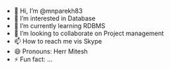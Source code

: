 - 👋 Hi, I’m @mnparekh83
- 👀 I’m interested in Database
- 🌱 I’m currently learning RDBMS
- 💞️ I’m looking to collaborate on Project management
- 📫 How to reach me vis Skype
- 😄 Pronouns: Herr Mitesh
- ⚡ Fun fact: ...

<!---
mnparekh83/mnparekh83 is a ✨ special ✨ repository because its `README.md` (this file) appears on your GitHub profile.
You can click the Preview link to take a look at your changes.
--->
